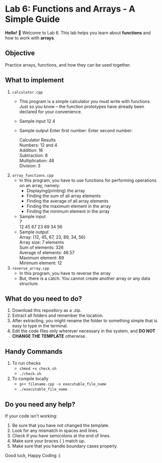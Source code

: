 # Lab 6: Functions and Arrays - A Simple Guide

**Hello!** 👋 Welcome to Lab 6. This lab helps you learn about **functions** and how to work with **arrays**.


## Objective
Practice arrays, functions, and how they can be used together.

## What to implement
1. `calculator.cpp`
    - This program is a simple calculator you must write with functions. Just so you know – the function prototypes have already been declared for your convenience.
    - Sample input
      12
      4
    - Sample output
      Enter first number: Enter second number:   

      Calculator Results  
      Numbers: 12 and 4  
      Addition: 16  
      Subtraction: 8  
      Multiplication: 48  
      Division: 3  
2. `array_functions.cpp`
   - In this program, you have to use functions for performing operations on an array, namely:
     - Displaying(printing) the array
     - Finding the sum of all array elements
     - Finding the average of all array elements
     - Finding the maximum element in the array
     - Finding the minimum element in the array
   - Sample input  
     7  
     12 45 67 23 89 34 56
   - Sample output  
    Array: {12, 45, 67, 23, 89, 34, 56}  
    Array size: 7 elements  
    Sum of elements: 326   
    Average of elements: 46.57  
    Maximum element: 89  
    Minimum element: 12  
4. `reverse_array.cpp`
   - In this program, you have to reverse the array
   - But, there is a catch. You cannot create another array or any data structure.

## What do you need to do?
1. Download this repository as a .zip.
2. Extract all folders and remember the location.
3. After extracting, you might rename the folder to something simple that is easy to type in the terminal.
4. Edit the code files only wherever necessary in the system, and **DO NOT CHANGE THE TEMPLATE** otherwise.

## Handy Commands
1. To run checks
   - `chmod +x check.sh`
   - `./check.sh`
2. To compile locally
   - `g++ filename.cpp -o executable_file_name`
   - `./executable_file_name`
## Do you need any help?

If your code isn't working:
1. Be sure that you have not changed the template.
2. Look for any mismatch in spaces and lines.
3. Check if you have semicolons at the end of lines.
4. Make sure your braces { } match up.
5. Make sure that you handle boundary cases properly.


Good luck, Happy Coding :)
